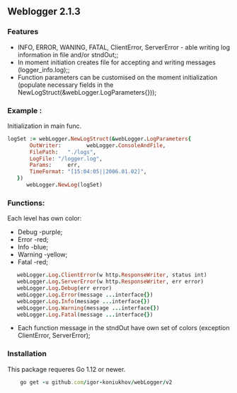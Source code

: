 ## Weblogger 2.1.3
### Features
- INFO, ERROR, WANING, FATAL, ClientError, ServerError - able writing log information in file and/or stndOut;;
- In moment initiation creates file for accepting and writing messages (logger_info.log);;
- Function parameters can be customised on the moment initialization (populate necessary fields in the
NewLogStruct(&webLogger.LogParameters{}));
### Example :
Initialization in main func.

 ```ruby
 logSet := webLogger.NewLogStruct(&webLogger.LogParameters{
 		OutWriter:        webLogger.ConsoleAndFile,
 		FilePath:   "./logs",
 		LogFile: "/logger.log",
 		Params:     err,
 		TimeFormat: "[15:04:05||2006.01.02]",
 	}) 
 	   webLogger.NewLog(logSet) 
```
 
 
 ### Functions:
 Each level has own color:
 - Debug   -purple;
 - Error   -red;
 - Info    -blue;
 - Warning -yellow;
 - Fatal   -red;
 
 ```ruby
    webLogger.Log.ClientError(w http.ResponseWriter, status int)
    webLogger.Log.ServerError(w http.ResponseWriter, err error)
    webLogger.Log.Debug(err error)
    webLogger.Log.Error(message ...interface{})
    webLogger.Log.Info(message ...interface{})
    webLogger.Log.Warning(message ...interface{})
    webLogger.Log.Fatal(message ...interface{})
 ```
 
 
 
 - Each function message in the stndOut have own set of colors (exception ClientError, ServerError);
 ### Installation
 
 This package requeres Go 1.12 or newer.
```ruby
    go get -u github.com/igor-koniukhov/webLogger/v2
```



